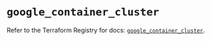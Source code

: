 # `google_container_cluster`

Refer to the Terraform Registry for docs: [`google_container_cluster`](https://registry.terraform.io/providers/hashicorp/google-beta/6.42.0/docs/resources/google_container_cluster).
